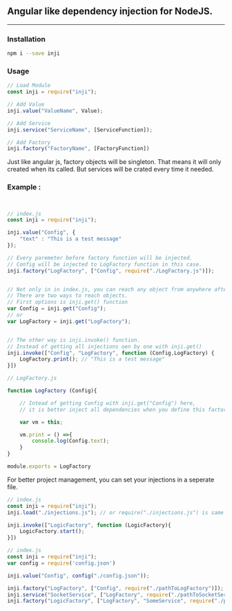 ## Angular like dependency injection for NodeJS.
---
### Installation

```bash
npm i --save inji
```

### Usage

```javascript
// Load Module 
const inji = require("inji");
```


```javascript
// Add Value
inji.value("ValueName", Value);

// Add Service
inji.service("ServiceName", [ServiceFunction]);

// Add Factory
inji.factory("FactoryName", [FactoryFunction])
```

Just like angular js, factory objects will be singleton. That means it will only created when its called. But services will be crated every time it needed. 

### Example : 

```javascript


// index.js
const inji = require("inji");

inji.value("Config", {
    "text" : "This is a test message"
});

// Every paremeter before factory function will be injected. 
// Config will be injected to LogFactory function in this case.
inji.factory("LogFactory", ["Config", require("./LogFactory.js")]);


// Not only in in index.js, you can reach any object from anywhere after adding it.
// There are two ways to reach objects. 
// First options is inji.get() function
var Config = inji.get("Config");
// or
var LogFactory = inji.get("LogFactory");


// The other way is inji.invoke() function.
// Instead of getting all injections oen by one with inji.get()
inji.invoke(["Config", "LogFactory", function (Config,LogFactory) {
    LogFactory.print(); // "This is a test message"
}])


```


```javascript
// LogFactory.js

function LogFactory (Config){

    // Intead of getting Config with inji.get("Config") here,
    // it is better inject all dependencies when you define this factory object.

    var vm = this;

    vm.print = () =>{
        console.log(Config.text);
    }
}

module.exports = LogFactory

```


For better project management, you can set your injections in a seperate file.

```javascript
// index.js
const inji = require("inji");
inji.load("./injections.js"); // or require("./injections.js") is same with load function.

inji.invoke(["LogicFactory", function (LogicFactory){
    LogicFactory.start();
}])

```

```javascript
// index.js
const inji = require("inji");
var config = require('config.json')

inji.value("Config", config("./config.json"));

inji.factory("LogFactory", ["Config", require("./pathToLogFactory")]);
inji.service("SocketService", ["LogFactory", require("./pathToSocketService")]);
inji.factory("LogicFactory", ["LogFactory", "SomeService", require("./pathToLogicFactory")]);

```

